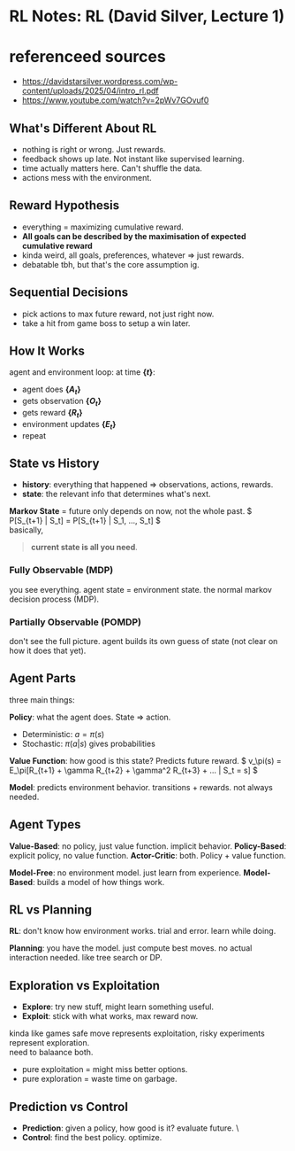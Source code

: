 # RL Notes: RL (David Silver, Lecture 1)

# referenceed sources
- https://davidstarsilver.wordpress.com/wp-content/uploads/2025/04/intro_rl.pdf
- https://www.youtube.com/watch?v=2pWv7GOvuf0


## What's Different About RL

- nothing is right or wrong. Just rewards.
- feedback shows up late. Not instant like supervised learning.
- time actually matters here. Can't shuffle the data.
- actions mess with the environment.

## Reward Hypothesis

- everything = maximizing cumulative reward.
- **All goals can be described by the maximisation of expected cumulative reward**
- kinda weird, all goals, preferences, whatever => just rewards.
- debatable tbh, but that's the core assumption ig.

## Sequential Decisions

- pick actions to max future reward, not just right now.
- take a hit from game boss to setup a win later.

## How It Works

agent and environment loop:
at time **{$t$}**:
- agent does **{$A_t$}**
- gets observation **{$O_t$}**
- gets reward **{$R_t$}**
- environment updates **{$E_t$}**
- repeat

## State vs History

 - **history**: everything that happened => observations, actions, rewards.
 - **state**: the relevant info that determines what's next.

**Markov State** = future only depends on now, not the whole past.
$ P[S_{t+1} | S_t] = P[S_{t+1} | S_1, ..., S_t] $\
basically,
> **current state is all you need**.

### Fully Observable (MDP)
you see everything. agent state = environment state.
the normal markov decision process (MDP).


### Partially Observable (POMDP)
don't see the full picture.
agent builds its own guess of state (not clear on how it does that yet).

## Agent Parts

three main things:

**Policy**: what the agent does. State => action.
- Deterministic: $a = \pi(s)$
- Stochastic: $\pi(a|s)$ gives probabilities

**Value Function**: how good is this state? Predicts future reward.
$ v_\pi(s) = E_\pi[R_{t+1} + \gamma R_{t+2} + \gamma^2 R_{t+3} + ... | S_t = s] $

**Model**: predicts environment behavior. transitions + rewards.
not always needed.

## Agent Types

**Value-Based**: no policy, just value function. implicit behavior.
**Policy-Based**: explicit policy, no value function.
**Actor-Critic**: both. Policy + value function.

**Model-Free**: no environment model. just learn from experience.
**Model-Based**: builds a model of how things work.

## RL vs Planning

**RL**: don't know how environment works. trial and error. learn while doing.

**Planning**: you have the model. just compute best moves. no actual interaction needed.
like tree search or DP.

## Exploration vs Exploitation


- **Explore**: try new stuff, might learn something useful.
- **Exploit**: stick with what works, max reward now.

kinda like games safe move represents exploitation, risky experiments represent exploration.\
need to  balaance both. 
 - pure exploitation = might miss better options. 
 - pure exploration = waste time on garbage.

## Prediction vs Control

- **Prediction**: given a policy, how good is it? evaluate future. \
- **Control**: find the best policy. optimize.

